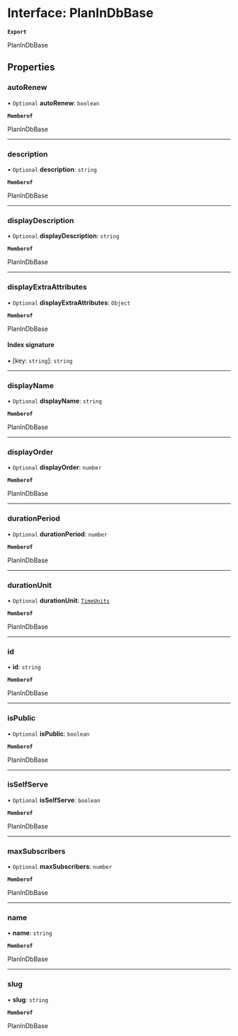 # Interface: PlanInDbBase

**`Export`**

PlanInDbBase

## Properties

### autoRenew

• `Optional` **autoRenew**: `boolean`

**`Memberof`**

PlanInDbBase

___

### description

• `Optional` **description**: `string`

**`Memberof`**

PlanInDbBase

___

### displayDescription

• `Optional` **displayDescription**: `string`

**`Memberof`**

PlanInDbBase

___

### displayExtraAttributes

• `Optional` **displayExtraAttributes**: `Object`

**`Memberof`**

PlanInDbBase

#### Index signature

▪ [key: `string`]: `string`

___

### displayName

• `Optional` **displayName**: `string`

**`Memberof`**

PlanInDbBase

___

### displayOrder

• `Optional` **displayOrder**: `number`

**`Memberof`**

PlanInDbBase

___

### durationPeriod

• `Optional` **durationPeriod**: `number`

**`Memberof`**

PlanInDbBase

___

### durationUnit

• `Optional` **durationUnit**: [`TimeUnits`](../modules.md#timeunits)

**`Memberof`**

PlanInDbBase

___

### id

• **id**: `string`

**`Memberof`**

PlanInDbBase

___

### isPublic

• `Optional` **isPublic**: `boolean`

**`Memberof`**

PlanInDbBase

___

### isSelfServe

• `Optional` **isSelfServe**: `boolean`

**`Memberof`**

PlanInDbBase

___

### maxSubscribers

• `Optional` **maxSubscribers**: `number`

**`Memberof`**

PlanInDbBase

___

### name

• **name**: `string`

**`Memberof`**

PlanInDbBase

___

### slug

• **slug**: `string`

**`Memberof`**

PlanInDbBase
